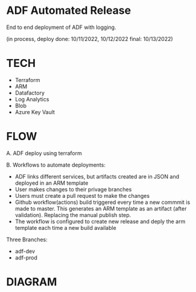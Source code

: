 # ADF Automated Release

End to end deployment of ADF with logging.

(in process, deploy done: 10/11/2022, 10/12/2022
 final: 10/13/2022)

# TECH

- Terraform
- ARM
- Datafactory
- Log Analytics
- Blob
- Azure Key Vault

# FLOW

A. ADF deploy using terraform


B. Workflows to automate deployments:
- ADF links different services, but artifacts created are in JSON and deployed in an ARM template
- User makes changes to their privage branches
- Users must create a pull request to make the changes
- Github workflow(actions) build triggered every time a new commmit is made to master.  This generates an ARM template as an artifact (after validation).
  Replacing the manual publish step.
- The workflow is configured to create new release and deply the arm template each time a new build available

Three Branches:

- adf-dev
- adf-prod


 # DIAGRAM
 

